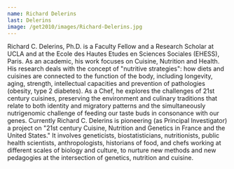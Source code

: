 ```yaml
---
name: Richard Delerins
last: Delerins
image: /get2010/images/Richard-Delerins.jpg
---
```


Richard C. Delerins, Ph.D. is a Faculty Fellow and a Research Scholar at UCLA and at the Ecole des Hautes Etudes en Sciences Sociales (EHESS), Paris. As an academic, his work focuses on Cuisine, Nutrition and Health. His research deals with the concept of \"nutritive strategies\": how diets and cuisines are connected to the function of the body, including longevity, aging, strength, intellectual capacities and prevention of pathologies (obesity, type 2 diabetes). As a Chef, he explores the challenges of 21st century cuisines, preserving the environment and culinary traditions that relate to both identity and migratory patterns and the simultaneously nutrigenomic challenge of feeding our taste buds in consonance with our genes. Currently Richard C. Delerins is pioneering (as Principal Investigator) a project on \"21st century Cuisine, Nutrition and Genetics in France and the United States.\" It involves geneticists, biostatisticians, nutritionists, public health scientists, anthropologists, historians of food, and chefs working at different scales of biology and culture, to nurture new methods and new pedagogies at the intersection of genetics, nutrition and cuisine.
